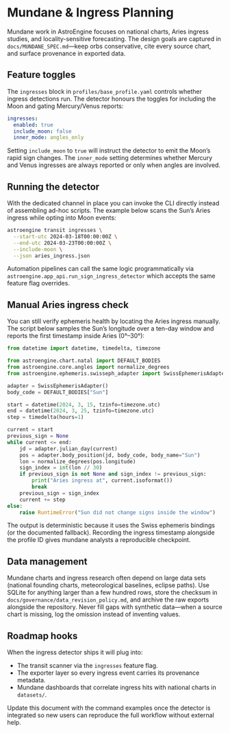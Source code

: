 # Mundane & Ingress Planning

Mundane work in AstroEngine focuses on national charts, Aries ingress
studies, and locality-sensitive forecasting. The design goals are
captured in ``docs/MUNDANE_SPEC.md``—keep orbs conservative, cite every
source chart, and surface provenance in exported data.

## Feature toggles

The ``ingresses`` block in ``profiles/base_profile.yaml`` controls
whether ingress detections run. The detector honours the toggles for
including the Moon and gating Mercury/Venus reports:

```yaml
ingresses:
  enabled: true
  include_moon: false
  inner_mode: angles_only
```

Setting ``include_moon`` to ``true`` will instruct the detector to emit
the Moon’s rapid sign changes. The ``inner_mode`` setting determines
whether Mercury and Venus ingresses are always reported or only when
angles are involved.

## Running the detector

With the dedicated channel in place you can invoke the CLI directly
instead of assembling ad-hoc scripts. The example below scans the Sun’s
Aries ingress while opting into Moon events:

```bash
astroengine transit ingresses \
  --start-utc 2024-03-18T00:00:00Z \
  --end-utc 2024-03-23T00:00:00Z \
  --include-moon \
  --json aries_ingress.json
```

Automation pipelines can call the same logic programmatically via
``astroengine.app_api.run_sign_ingress_detector`` which accepts the same
feature flag overrides.

## Manual Aries ingress check

You can still verify ephemeris health by locating the Aries ingress
manually. The script below samples the Sun’s longitude over a ten-day
window and reports the first timestamp inside Aries (0°–30°):

```python
from datetime import datetime, timedelta, timezone

from astroengine.chart.natal import DEFAULT_BODIES
from astroengine.core.angles import normalize_degrees
from astroengine.ephemeris.swisseph_adapter import SwissEphemerisAdapter

adapter = SwissEphemerisAdapter()
body_code = DEFAULT_BODIES["Sun"]

start = datetime(2024, 3, 15, tzinfo=timezone.utc)
end = datetime(2024, 3, 25, tzinfo=timezone.utc)
step = timedelta(hours=1)

current = start
previous_sign = None
while current <= end:
    jd = adapter.julian_day(current)
    pos = adapter.body_position(jd, body_code, body_name="Sun")
    lon = normalize_degrees(pos.longitude)
    sign_index = int(lon // 30)
    if previous_sign is not None and sign_index != previous_sign:
        print("Aries ingress at", current.isoformat())
        break
    previous_sign = sign_index
    current += step
else:
    raise RuntimeError("Sun did not change signs inside the window")
```

The output is deterministic because it uses the Swiss ephemeris bindings
(or the documented fallback). Recording the ingress timestamp alongside
the profile ID gives mundane analysts a reproducible checkpoint.

## Data management

Mundane charts and ingress research often depend on large data sets
(national founding charts, meteorological baselines, eclipse paths). Use
SQLite for anything larger than a few hundred rows, store the checksum in
``docs/governance/data_revision_policy.md``, and archive the raw exports
alongside the repository. Never fill gaps with synthetic data—when a
source chart is missing, log the omission instead of inventing values.

## Roadmap hooks

When the ingress detector ships it will plug into:

- The transit scanner via the ``ingresses`` feature flag.
- The exporter layer so every ingress event carries its provenance
  metadata.
- Mundane dashboards that correlate ingress hits with national charts in
  ``datasets/``.

Update this document with the command examples once the detector is
integrated so new users can reproduce the full workflow without external
help.
